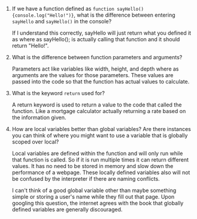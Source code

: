 1.  If we have a function defined as `function sayHello(){console.log("Hello!")}`, what is the difference between entering `sayHello` and `sayHello()` in the console?

    If I understand this correctly, sayHello will just return what you defined it as where as sayHello(); is actually calling that function and it should return "Hello!".

2.  What is the difference between function parameters and arguments?

    Parameters act like variables like width, height, and depth where as arguments are the values for those parameters. These values are passed into the code so that the function has actual values to calculate.

3.  What is the keyword `return` used for?

    A return keyword is used to return a value to the code that called the function. Like a mortgage calculator actually returning a rate based on the information given.

4.  How are local variables better than global variables? Are there instances you can think of where you might want to use a variable that is globally scoped over local?

    Local variables are defined within the function and will only run while that function is called. So if it is run multiple times it can return different values. It has no need to be stored in memory and slow down the performance of a webpage. These locally defined variables also will not be confused by the interpreter if there are naming conflicts.

    I can't think of a good global variable other than maybe something simple or storing a user's name while they fill out that page. Upon googling this question, the internet agrees with the book that globally defined variables are generally discouraged. 
